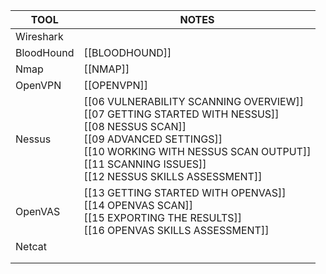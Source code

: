 | TOOL       | NOTES                                                                                                                                                                                                                                 |
| ---------- | ------------------------------------------------------------------------------------------------------------------------------------------------------------------------------------------------------------------------------------- |
| Wireshark  |                                                                                                                                                                                                                                       |
| BloodHound | [[BLOODHOUND]]                                                                                                                                                                                                                        |
| Nmap       | [[NMAP]]                                                                                                                                                                                                                              |
| OpenVPN    | [[OPENVPN]]                                                                                                                                                                                                                           |
| Nessus     | [[06 VULNERABILITY SCANNING OVERVIEW]]<br>[[07 GETTING STARTED WITH NESSUS]]<br>[[08 NESSUS SCAN]]<br>[[09 ADVANCED SETTINGS]]<br>[[10 WORKING WITH NESSUS SCAN OUTPUT]]<br>[[11 SCANNING ISSUES]]<br>[[12 NESSUS SKILLS ASSESSMENT]] |
| OpenVAS    | [[13 GETTING STARTED WITH OPENVAS]]<br>[[14 OPENVAS SCAN]]<br>[[15 EXPORTING THE RESULTS]]<br>[[16 OPENVAS SKILLS ASSESSMENT]]                                                                                                        |
| Netcat     |                                                                                                                                                                                                                                       |
|            |                                                                                                                                                                                                                                       |
|            |                                                                                                                                                                                                                                       |

